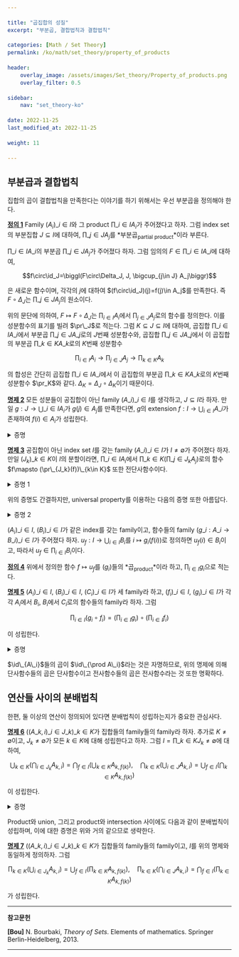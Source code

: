 ```yaml
---

title: "곱집합의 성질"
excerpt: "부분곱, 결합법칙과 결합법칙"

categories: [Math / Set Theory]
permalink: /ko/math/set_theory/property_of_products

header:
    overlay_image: /assets/images/Set_theory/Property_of_products.png
    overlay_filter: 0.5

sidebar: 
    nav: "set_theory-ko"

date: 2022-11-25
last_modified_at: 2022-11-25

weight: 11

---
```


## 부분곱과 결합법칙

집합의 곱이 결합법칙을 만족한다는 이야기를 하기 위해서는 우선 부분곱을 정의해야 한다.

<div class="definition" markdown="1">

<ins id="df1">**정의 1**</ins> Family $(A_i)\_{i\in I}$와 그 product $\prod\_{i\in I} A_i$가 주어졌다고 하자. 그럼 index set의 부분집합 $J\subseteq I$에 대하여, $\prod\_{j\in J} A_j$를 *부분곱<sub>partial product</sub>*이라 부른다. 

</div>

$\prod\_{i\in I}A\_i$의 부분곱 $\prod\_{j\in J}A_j$가 주어졌다 하자. 그럼 임의의 $F\in\prod\_{i\in I}A\_i$에 대하여, 

$$f\circ\id_J=\biggl(F\circ\Delta_J, J, \bigcup_{j\in J} A_j\biggr)$$

은 새로운 함수이며, 각각의 $j$에 대하여 $(f\circ\id_J)(j)=f(j)\in A_j$를 만족한다. 즉 $F\circ\Delta_J$는 $\prod\_{j\in J}A_j$의 원소이다. 

위의 문단에 의하여, $F\mapsto F\circ\Delta_J$는 $\prod_{i\in I}A_i$에서 $\prod_{j\in J}A_j$로의 함수를 정의한다. 이를 성분함수의 표기를 빌려 $\pr\_J$로 적는다. 그럼 $K\subseteq J\subseteq I$에 대하여, 곱집합 $\prod\_{i\in I}A\_i$에서 부분곱 $\prod\_{j\in J}A\_j$로의 $J$번째 성분함수와, 곱집합 $\prod\_{j\in J}A\_j$에서 이 곱집합의 부분곱 $\prod\_{k\in K}A\_k$로의 $K$번째 성분함수

$$\prod_{i\in I}A_i\longrightarrow \prod_{j\in J}A_j\longrightarrow \prod_{k\in K}A_k$$

의 합성은 간단히 곱집합 $\prod\_{i\in I}A\_i$에서 이 곱집합의 부분곱 $\prod\_{k\in K}A\_k$로의 $K$번째 성분함수 $\pr_K$와 같다. $\Delta_K=\Delta_J\circ\Delta_K$이기 때문이다. 

<div class="proposition" markdown="1">

<ins id="pp2">**명제 2**</ins> 모든 성분들이 공집합이 아닌 family $(A\_i)\_{i\in I}$를 생각하고, $J\subseteq I$라 하자. 만일 $g:J\rightarrow\bigcup\_{i\in I} A_i$가 $g(j)\in A_j$를 만족한다면, $g$의 extension $f:I\rightarrow\bigcup_{i\in I} A\_i$가 존재하여 $f(i)\in A_i$가 성립한다.

</div>

<details class="proof" markdown="1">
<summary>증명</summary>

$g=(G,J,\bigcup A_i)$라 하자. 각각의 $i\in I\setminus J$에 대하여, $A_i$가 공집합이 아니므로 $x_i\in A_i$를 하나씩 뽑을 수 있다. 이제

$$F=G\cup\biggl(\bigcup_{i\in I\setminus J}\{(i, x_i)\}\biggr)$$

으로 정의하고 $f=(F,I,\bigcup A_i)$라 하면 원하는 결과를 얻는다. 

</details>

<div class="proposition" markdown="1">

<ins id="pp3">**명제 3**</ins> 공집합이 아닌 index set $I$를 갖는 family $(A\_i)\_{i\in I}$가 $I\neq\emptyset$가 주어졌다 하자. 만일 $(J_k)\_{k\in K}$이 $I$의 분할이라면, $\prod\_{i\in I}A_i$에서 $\prod\_{k\in K}\left(\prod\_{j\in J_k}A_j\right)$로의 함수 $f\mapsto (\pr\_{J_k}(f))\_{k\in K}$ 또한 전단사함수이다.

</div>

<details class="proof" markdown="1">
<summary>증명 1</summary>

$(J_k)\_{k\in K}$이 분할이므로, $f_k:J_k\rightarrow \bigcup\_{i\in I} A_i$는 쌍마다 서로소인 정의역을 갖는 함수들의 family이고, 따라서 [§집합의 합, ⁋명제 2](/ko/math/set_theory/sum_of_sets#pp2)를 적용하면 전단사함수를 얻는다.

</details>

위의 증명도 간결하지만, universal property를 이용하는 다음의 증명 또한 아름답다.

<details class="proof--alone" markdown="1">
<summary>증명 2</summary>

표기법 상의 깔끔함을 위해 일괄적으로

- Index set $K$에 대한 곱집합 $\prod_{k\in K}\left(\prod_{j\in J_k}A_j\right)$의 $k$번째 성분함수

  $$\prod_{k\in K}\left(\prod_{j\in J_k}A_j\right)\rightarrow\prod_{j\in J_k}A_j$$

  을 $\pr_k$,
- Index set $J_k$에 대한 곱집합 $\prod_{j\in J_k}A_j$의 $j$번째 성분함수

  $$\prod_{j\in J_k}A_j\rightarrow A_j$$

  도 $\pr_j$,
- Index set $I$에 대한 곱집합 $\prod_{i\in I}A_i$의 $i$번째 성분함수

  $$\prod_{i\in I}A_i\rightarrow A_i$$

  도 $\pr_i$

으로 표기하자. 글자로 보았을 때는 약간의 혼동이 있을 수 있지만, diagram 상에서는 source와 target이 모두 명시되므로 혼동의 여지가 없다.

$(J\_k)\_{k\in K}$는 $I$의 분할이므로, 각각의 $i\in I$마다 유일한 $k\in K$가 존재하여 $i\in J_k$이다. 이제 함수 $\pr_{ik}$를 다음의 합성

$$\pr_{ik}:\prod_{k\in K}\left(\prod_{j\in J_k}A_j\right)\overset{\pr_k}{\longrightarrow}\prod_{j\in J_k}A_j\overset{\pr_i}{\longrightarrow}A_i$$

으로 정의하자. 그럼 곱집합 $\prod_{i\in I}A_i$의 universal property로부터, 다음의 diagram을 commute하도록 하는 $\phi:\prod_{k\in K}\left(\prod_{j\in J_k}A_j\right)\rightarrow\prod_{i\in I}A_i$가 존재함을 안다.

![partial_product_pf_1](/assets/images/Set_theory/Property_of_products-1.png){:width="378.6px" class="invert" .align-center}

비슷하게 index set $K$에 대한 곱집합 $\prod_{k\in K}\left(\prod_{j\in J_k}A_j\right)$의 universal property로부터, 다음의 diagram을 commute하게 하는 $\psi:\prod_{i\in I}A_i\rightarrow\prod_{k\in K}\left(\prod_{j\in J_k}A_j\right)$가 존재함을 안다.

![partial_product_pf_2](/assets/images/Set_theory/Property_of_products-2.png){:width="502.8px" class="invert" .align-center}

그럼 $\phi\circ\psi$와 $\psi\circ\phi$가 각각 항등함수이고, 따라서 이들이 원하는 전단사함수가 된다. 

예를 들어 $\phi\circ\psi$가 $\prod_{i\in I}A_i$에서 자기자신으로의 항등함수임을 보이자. 이를 위해서는 모든 $i\in I$에 대하여 다음의 diagram이 commute함을 보이면 충분하다.

![partial_product_pf_3](/assets/images/Set_theory/Property_of_products-3.png){:width="184.35px" class="invert" .align-center}

곱집합의 universal property는 위의 diagram을 commute하게 하는 <em_ko>유일한</em_ko> 함수 $\prod_{i\in I}A_i\rightarrow \prod_{i\in I}A_i$가 존재한다는 것을 의미하는데, 당연하게 $\prod_{i\in I}A_i$에서 자기자신으로의 항등함수 또한 위의 diagram을 commute하게 하고 따라서 유일성에 의해 이 함수는 $\phi\circ\psi$와 같아야 한다. 

이제

$${\pr_i}\circ(\phi\circ\psi)=({\pr_i}\circ\phi)\circ\psi={\pr_{ik}}\circ\psi={\pr_i}\circ({\pr_k}\circ\psi)={\pr_j}\circ{\pr_{J_k}}=\pr_j$$

에서 원하는 결론을 얻는다. (마지막 등식은 $\pr_j$를 $\\{j\\}\subseteq I$로의 성분함수로 보았다.) 이 식은 복잡해보이지만, 그냥 다음의 diagram이 commute한다는 것을 식으로 쓴 것에 불과하다. 

![partial_product_pf_4](/assets/images/Set_theory/Property_of_products-4.png){:width="349.05px" class="invert" .align-center}

</details> 

$(A_i)\_{i\in I}$, $(B_i)\_{i\in I}$가 같은 index를 갖는 family이고, 함수들의 family $(g\_i:A\_i\rightarrow B\_i)\_{i\in I}$가 주어졌다 하자. $u_f:I\rightarrow\bigcup_{i\in I}B_i$를 $i\mapsto g_i(f(i))$로 정의하면 $u_f(i)\in B_i$이고, 따라서 $u_f\in\prod_{i\in I}B_i$이다. 

<div class="definition" markdown="1">

<ins id="df4">**정의 4**</ins> 위에서 정의한 함수 $f\mapsto u_f$를 $(g_i)$들의 *곱<sub>product</sub>*이라 하고, $\prod_{i\in I}g_i$으로 적는다.

</div>

<div class="proposition" markdown="1">

<ins id="pp5">**명제 5**</ins> $(A_i)\_{i\in I}$, $(B_i)\_{i\in I}$, $(C_i)\_{i\in I}$가 세 family라 하고, $(f_i)\_{i\in I}$, $(g_i)\_{i\in I}$가 각각 $A_i$에서 $B_i$, $B_i$에서 $C_i$로의 함수들의 family라 하자. 그럼

$$\prod_{i\in I} (g_i\circ f_i)=\left(\prod_{i\in I} g_i\right)\circ\left(\prod_{i\in I}f_i\right)$$

이 성립한다.

</div>
<details class="proof" markdown="1">
<summary>증명</summary>

다음 두 개의 commutative diagram 이외에는 특별히 설명할 것이 없다.

![composition_of_product_functions](/assets/images/Set_theory/Property_of_products-5.png){:width="287.1px" class="invert" .align-center}

그리고

![composition_of_product_fuctions_2](/assets/images/Set_theory/Property_of_products-6.png){:width="335.4px" class="invert" .align-center}

</details>

$\id\_{A\_i}$들의 곱이 $\id\_{\prod A\_i}$라는 것은 자명하므로, 위의 명제에 의해 단사함수들의 곱은 단사함수이고 전사함수들의 곱은 전사함수라는 것 또한 명확하다. 


## 연산들 사이의 분배법칙

한편, 둘 이상의 연산이 정의되어 있다면 분배법칙이 성립하는지가 중요한 관심사다.

<div class="proposition" markdown="1">

<ins id="pp6">**명제 6**</ins> $((A\_{k,i})\_{i\in J\_k})\_{k\in K}$가 집합들의 family들의 family라 하자. 추가로 $K\neq\emptyset$이고, $J_k\neq\emptyset$가 모든 $k\in K$에 대해 성립한다고 하자. 그럼 $I=\prod\_{k\in K} J_k\neq\emptyset$에 대하여,

$$\bigcup_{k\in K}\left(\bigcap_{i\in J_k}A_{k,i}\right)=\bigcap_{f\in I}\left(\bigcup_{k\in K}A_{k,f(k)}\right),\quad\bigcap_{k\in K}\left(\bigcup_{i\in J}A_{k,i}\right)=\bigcup_{f\in I}\left(\bigcap_{k\in K}A_{k,f(k)}\right)$$

이 성립한다.
</div>

<details class="proof" markdown="1">
<summary>증명</summary>

우선 $x\in \bigcup\_{k\in K}\left(\bigcap\_{i\in J_k}A\_{k,i}\right)$라 하자. 우리는 $x\in \bigcap\_{f\in I}\left(\bigcup\_{k\in K}A\_{k,f(k)}\right)$, 즉 모든 $f\in I$에 대하여 $x\in \bigcup\_{k\in K}A\_{k,f(k)}$임을 보여야 한다. 어떤 $k\in K$에 대하여 $x\in \bigcap\_{i\in J_k}A\_{k,i}$이므로, $x\in A\_{k,f(k)}$이다. 따라서 $x\in \bigcup\_{k\in K}A\_{k,f(k)}$가 모든 $f$에 대하여 성립하고, 따라서 포함관계가 성립한다.  

반대쪽 포함관계를 보이기 위해 대우명제를 사용하자. 즉 $x\not\in \bigcup\_{k\in K}\left(\bigcap\_{i\in J_k}A\_{k,i}\right)$라 하자. 그럼 모든 $k\in K$에 대하여, $x\not\in \bigcap\_{i\in J_k}A\_{k,i}$이다. 따라서 어떤 $i$가 존재하여, 모든 $k$에 대해 $x\not\in A\_{k,i}$이다. 이제 $f(k)$가 그러한 $i$가 되도록 하는 $f\in I$를 잡으면, $x\not\in\bigcup\_{k\in K}A\_{k,f(k)}$이고 , 따라서 우변에 속하지 않는다. 두 번째 식도 이와 비슷하게 보이면 된다.
</details>

Product와 union, 그리고 product와 intersection 사이에도 다음과 같이 분배법칙이 성립하며, 이에 대한 증명은 위와 거의 같으므로 생략한다.

<div class="proposition" markdown="1">

<ins id="pp7">**명제 7**</ins> $((A\_{k,i})\_{i\in J\_k})\_{k\in K}$가 집합들의 family들의 family이고, $I$를 위의 명제와 동일하게 정의하자. 그럼 

$$\prod_{k\in K}\left(\bigcup_{i\in J_k}A_{k,i}\right)=\bigcup_{f\in I}\left(\prod_{k\in K}A_{k,f(k)}\right),\quad\prod_{k\in K}\left(\bigcap_{i\in J}A_{k,i}\right)=\bigcap_{f\in I}\left(\prod_{k\in K}A_{k,f(k)}\right)$$

가 성립한다.

</div>

---
**참고문헌**

**[Bou]** N. Bourbaki, <i>Theory of Sets</i>. Elements of mathematics. Springer Berlin-Heidelberg, 2013.

---